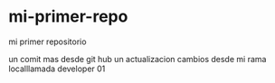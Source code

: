 # mi-primer-repo
mi primer repositorio

un comit mas desde git hub
un actualizacion
cambios desde mi rama localllamada developer 01
